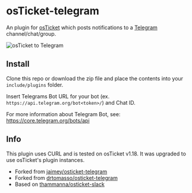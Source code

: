 osTicket-telegram
==============
An plugin for [osTicket](https://osticket.com) which posts notifications to a [Telegram](https://telegram.org) channel/chat/group.


![osTicket to Telegram](https://i.imgur.com/alNuQ7O.png)

Install
--------
Clone this repo or download the zip file and place the contents into your `include/plugins` folder.

Insert Telegrams Bot URL for your bot (ex. `https://api.telegram.org/bot<token>/`) and Chat ID.

For more information about Telegram Bot, see: https://core.telegram.org/bots/api

Info
------
This plugin uses CURL and is tested on osTicket v1.18. It was upgraded to use osTicket's plugin instances.

- Forked from [jaimey/osticket-telegram](https://github.com/jaimey/osticket-telegram)
- Forked from [drtomasso/osticket-telegram](https://github.com/drtomasso/osticket-telegram)
- Based on [thammanna/osticket-slack](https://github.com/thammanna/osticket-slack)
